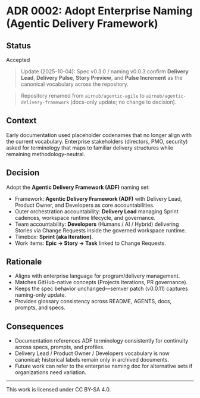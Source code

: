 
# ADR 0002: Adopt Enterprise Naming (Agentic Delivery Framework)

## Status

Accepted

> Update (2025-10-04): Spec v0.3.0 / naming v0.0.3 confirm **Delivery Lead**, **Delivery Pulse**, **Story Preview**, and **Pulse Increment** as the canonical vocabulary across the repository.

> Repository renamed from `airnub/agentic-agile` to `airnub/agentic-delivery-framework` (docs-only update; no change to decision).

## Context

Early documentation used placeholder codenames that no longer align with the current vocabulary. Enterprise stakeholders (directors, PMO, security) asked for terminology that maps to familiar delivery structures while remaining methodology-neutral.

## Decision

Adopt the **Agentic Delivery Framework (ADF)** naming set:

- Framework: **Agentic Delivery Framework (ADF)** with Delivery Lead, Product Owner, and Developers as core accountabilities.
- Outer orchestration accountability: **Delivery Lead** managing Sprint cadences, workspace runtime lifecycle, and governance.
- Team accountability: **Developers** (Humans / AI / Hybrid) delivering Stories via Change Requests inside the governed workspace runtime.
- Timebox: **Sprint (aka Iteration)**.
- Work items: **Epic → Story → Task** linked to Change Requests.

## Rationale

- Aligns with enterprise language for program/delivery management.
- Matches GitHub-native concepts (Projects Iterations, PR governance).
- Keeps the spec behavior unchanged—semver patch (v0.0.11) captures naming-only update.
- Provides glossary consistency across README, AGENTS, docs, prompts, and specs.

## Consequences

- Documentation references ADF terminology consistently for continuity across specs, prompts, and profiles.
- Delivery Lead / Product Owner / Developers vocabulary is now canonical; historical labels remain only in archived documents.
- Future work can refer to the enterprise naming doc for alternative sets if organizations need variation.

---

This work is licensed under CC BY-SA 4.0.

